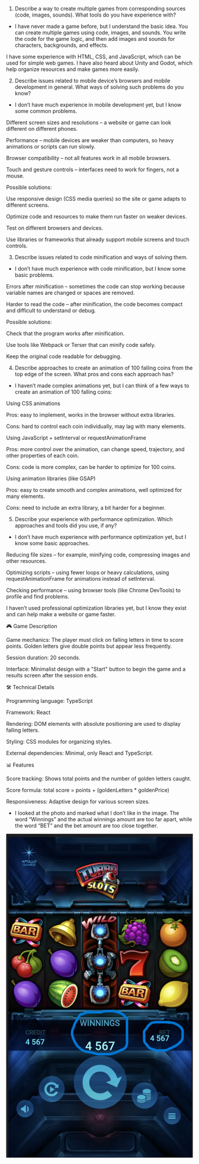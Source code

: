 <!-- Part A - Theoretical questions -->

1. Describe a way to create multiple games from corresponding sources (code, images, sounds). What tools do you have experience with?

- I have never made a game before, but I understand the basic idea. You can create multiple games using code, images, and sounds. You write the code for the game logic, and then add images and sounds for characters, backgrounds, and effects.

I have some experience with HTML, CSS, and JavaScript, which can be used for simple web games. I have also heard about Unity and Godot, which help organize resources and make games more easily.

2.  Describe issues related to mobile device’s browsers and mobile development in general. What ways of solving such problems do you know?

- I don’t have much experience in mobile development yet, but I know some common problems.

Different screen sizes and resolutions – a website or game can look different on different phones.

Performance – mobile devices are weaker than computers, so heavy animations or scripts can run slowly.

Browser compatibility – not all features work in all mobile browsers.

Touch and gesture controls – interfaces need to work for fingers, not a mouse.

Possible solutions:

Use responsive design (CSS media queries) so the site or game adapts to different screens.

Optimize code and resources to make them run faster on weaker devices.

Test on different browsers and devices.

Use libraries or frameworks that already support mobile screens and touch controls.

3. Describe issues related to code minification and ways of solving them.

- I don’t have much experience with code minification, but I know some basic problems.

Errors after minification – sometimes the code can stop working because variable names are changed or spaces are removed.

Harder to read the code – after minification, the code becomes compact and difficult to understand or debug.

Possible solutions:

Check that the program works after minification.

Use tools like Webpack or Terser that can minify code safely.

Keep the original code readable for debugging.

4. Describe approaches to create an animation of 100 falling coins from the top edge of the screen. What pros and cons each approach has?

- I haven’t made complex animations yet, but I can think of a few ways to create an animation of 100 falling coins:

Using CSS animations

Pros: easy to implement, works in the browser without extra libraries.

Cons: hard to control each coin individually, may lag with many elements.

Using JavaScript + setInterval or requestAnimationFrame

Pros: more control over the animation, can change speed, trajectory, and other properties of each coin.

Cons: code is more complex, can be harder to optimize for 100 coins.

Using animation libraries (like GSAP)

Pros: easy to create smooth and complex animations, well optimized for many elements.

Cons: need to include an extra library, a bit harder for a beginner.

5. Describe your experience with performance optimization. Which approaches and tools did you use, if any?

- I don’t have much experience with performance optimization yet, but I know some basic approaches.

Reducing file sizes – for example, minifying code, compressing images and other resources.

Optimizing scripts – using fewer loops or heavy calculations, using requestAnimationFrame for animations instead of setInterval.

Checking performance – using browser tools (like Chrome DevTools) to profile and find problems.

I haven’t used professional optimization libraries yet, but I know they exist and can help make a website or game faster.

<!-- Part B - Practical task -->

🎮 Game Description

Game mechanics: The player must click on falling letters in time to score points. Golden letters give double points but appear less frequently.

Session duration: 20 seconds.

Interface: Minimalist design with a "Start" button to begin the game and a results screen after the session ends.

🛠️ Technical Details

Programming language: TypeScript

Framework: React

Rendering: DOM elements with absolute positioning are used to display falling letters.

Styling: CSS modules for organizing styles.

External dependencies: Minimal, only React and TypeScript.

📊 Features

Score tracking: Shows total points and the number of golden letters caught.

Score formula: total score = points + (goldenLetters \* goldenPrice)

Responsiveness: Adaptive design for various screen sizes.

<!-- Part C - Graphics -->

- I looked at the photo and marked what I don’t like in the image. The word “Winnings” and the actual winnings amount are too far apart, while the word “BET” and the bet amount are too close together.

![Gameplay Screenshot](./src/assets/images/22.png)
